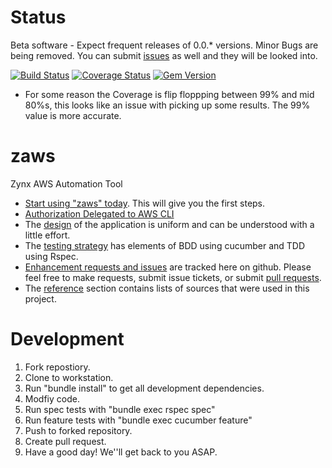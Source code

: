 # Status

Beta software - Expect frequent releases of 0.0.* versions. Minor Bugs are being removed. You can submit [issues](https://github.com/zynxhealth/zaws/issues) as well and they will be looked into.

[![Build Status](https://travis-ci.org/zynxhealth/zaws.svg?branch=master)](https://travis-ci.org/zynxhealth/zaws)     [![Coverage Status](https://coveralls.io/repos/zynxhealth/zaws/badge.png?branch=master)](https://coveralls.io/r/zynxhealth/zaws?branch=master) [![Gem Version](https://badge.fury.io/rb/zaws.svg)](http://badge.fury.io/rb/zaws)

* For some reason the Coverage is flip floppping between 99% and mid 80%s, this looks like an issue with picking up some results. The 99% value is more accurate.

# zaws

Zynx AWS Automation Tool

* [Start using "zaws" today](https://github.com/zynxhealth/zaws/wiki/02.-Start-Using-%22zaws%22). This will give you the first steps.
* [Authorization Delegated to AWS CLI](https://github.com/zynxhealth/zaws/wiki/Authorization-Done-by-AWS-CLI)
* The [design](https://github.com/zynxhealth/zaws/wiki/04.-Design) of the application is uniform and can be understood with a little effort.
* The [testing strategy](https://github.com/zynxhealth/zaws/wiki/05.-Testing) has elements of BDD using cucumber and TDD using Rspec.
* [Enhancement requests and issues](https://github.com/zynxhealth/zaws/issues) are tracked here on github. Please feel free to make requests, submit issue tickets, or submit [pull requests](https://github.com/zynxhealth/zaws/pulls).
* The [reference](https://github.com/zynxhealth/zaws/wiki/06.-References-(eg-Books,-...)) section contains lists of sources that were used in this project.

# Development

1. Fork repostiory.
2. Clone to workstation.
3. Run "bundle install" to get all development dependencies.
4. Modfiy code.
5. Run spec tests with "bundle exec rspec spec"
6. Run feature tests with "bundle exec cucumber feature"
7. Push to forked repository.
8. Create pull request.
9. Have a good day! We''ll get back to you ASAP.

